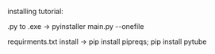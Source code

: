 installing tutorial:

.py to .exe -> pyinstaller main.py --onefile

requirments.txt install -> pip install pipreqs; pip install pytube
